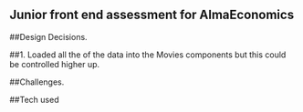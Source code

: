 ## Junior front end assessment for AlmaEconomics

##Design Decisions.

##1. Loaded all the of the data into the Movies components but this could be controlled higher up.


##Challenges.

##Tech used 
